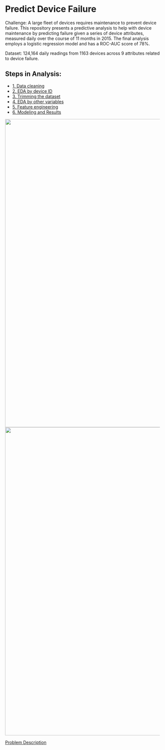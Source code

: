 # Predict Device Failure

Challenge: A large fleet of devices requires maintenance to prevent device failure. This repository presents a predictive analysis to help with device maintenance by predicting failure given a series of device attributes, measured daily over the course of 11 months in 2015. The final analysis employs a logistic regression model and has a ROC-AUC score of 78%. 

Dataset: 124,164 daily readings from 1163 devices across 9 attributes related to device failure.

## Steps in Analysis:  

* [1. Data cleaning](https://nbviewer.jupyter.org/github/austinlasseter/predict_device_failure/blob/master/analysis/01_data_cleaning.ipynb) 
* [2. EDA by device ID](https://nbviewer.jupyter.org/github/austinlasseter/predict_device_failure/blob/master/analysis/02_devices.ipynb) 
* [3. Trimming the dataset](https://nbviewer.jupyter.org/github/austinlasseter/predict_device_failure/blob/master/analysis/03_trimming.ipynb)  
* [4. EDA by other variables](https://nbviewer.jupyter.org/github/austinlasseter/predict_device_failure/blob/master/analysis/04_EDA.ipynb) 
* [5. Feature engineering](https://nbviewer.jupyter.org/github/austinlasseter/predict_device_failure/blob/master/analysis/05_feature_engineering.ipynb)  
* [6. Modeling and Results](https://nbviewer.jupyter.org/github/austinlasseter/predict_device_failure/blob/master/analysis/06_modeling.ipynb)

<div align="center">
    <img src="https://github.com/austinlasseter/predict_device_failure/blob/master/images/servicelife.png" width="1000px"</img> 
</div>

<div align="center">
    <img src="https://github.com/austinlasseter/predict_device_failure/blob/master/images/logistic.png" width="1000px"</img> 
</div>

[Problem Description](https://drive.google.com/open?id=0B_cz06nPiN5CVk1qci1EQUhyM3JON0lROGVZWmJoelR2aHFV)

